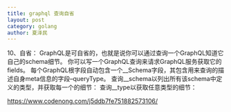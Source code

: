 ```yaml
---
title: graphql 查询自省
layout: post
category: golang
author: 夏泽民
---
```

10、自省：
GraphQL是可自省的，也就是说你可以通过查询一个GraphQL知道它自己的schema细节。
你可以写一个GraphQL查询来请求GraphQL服务获取它的fields。
每个GraphQL根字段自动包含一个__Schema字段，其包含用来查询的描述自身meta信息的字段–queryType。
查询__schema以列出所有该schema中定义的类型，并获取每一个的细节：
查询__type以获取任意类型的细节：
<!-- more -->
https://www.codenong.com/j5ddb7fe751882573106/
